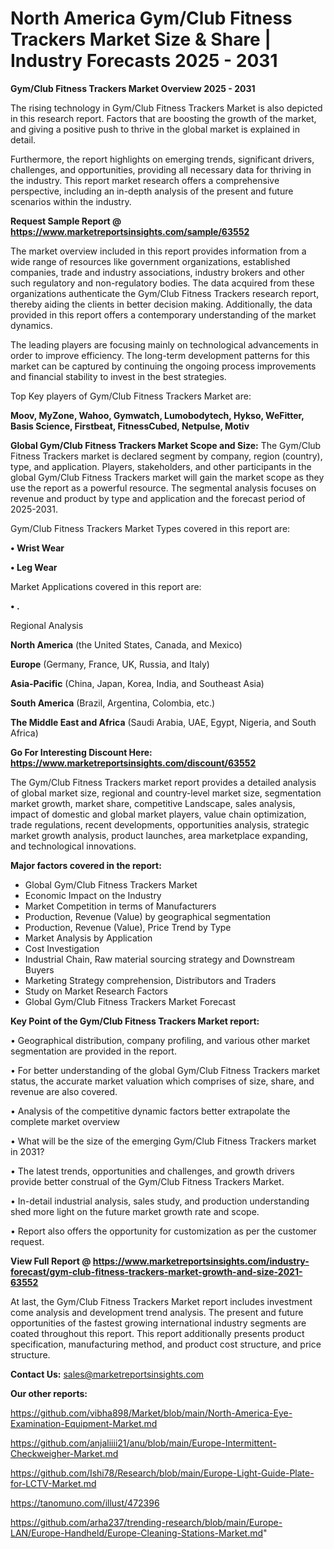 # North America Gym/Club Fitness Trackers Market Size & Share | Industry Forecasts 2025 - 2031

<Strong> Gym/Club Fitness Trackers Market Overview 2025 - 2031</strong>

The rising technology in Gym/Club Fitness Trackers Market is also depicted in this research report. Factors that are boosting the growth of the market, and giving a positive push to thrive in the global market is explained in detail.

Furthermore, the report highlights on emerging trends, significant drivers, challenges, and opportunities, providing all necessary data for thriving in the industry. This report market research offers a comprehensive perspective, including an in-depth analysis of the present and future scenarios within the industry.

<strong>Request Sample Report @ <a href=https://www.marketreportsinsights.com/sample/63552>https://www.marketreportsinsights.com/sample/63552</a></strong>

The market overview included in this report provides information from a wide range of resources like government organizations, established companies, trade and industry associations, industry brokers and other such regulatory and non-regulatory bodies. The data acquired from these organizations authenticate the Gym/Club Fitness Trackers research report, thereby aiding the clients in better decision making. Additionally, the data provided in this report offers a contemporary understanding of the market dynamics.

The leading players are focusing mainly on technological advancements in order to improve efficiency. The long-term development patterns for this market can be captured by continuing the ongoing process improvements and financial stability to invest in the best strategies.

Top Key players of Gym/Club Fitness Trackers Market are:

<strong>Moov, MyZone, Wahoo, Gymwatch, Lumobodytech, Hykso, WeFitter, Basis Science, Firstbeat, FitnessCubed, Netpulse, Motiv</strong>

<strong><b>Global Gym/Club Fitness Trackers Market Scope and Size:</b></strong>
The Gym/Club Fitness Trackers market is declared segment by company, region (country), type, and application. Players, stakeholders, and other participants in the global Gym/Club Fitness Trackers market will gain the market scope as they use the report as a powerful resource. The segmental analysis focuses on revenue and product by type and application and the forecast period of 2025-2031.

Gym/Club Fitness Trackers Market Types covered in this report are:

<strong>• Wrist Wear

• Leg Wear</strong>

Market Applications covered in this report are:

<strong>• .</strong> 

Regional Analysis

<strong>North America</strong> (the United States, Canada, and Mexico)

<strong>Europe</strong> (Germany, France, UK, Russia, and Italy)

<strong>Asia-Pacific</strong> (China, Japan, Korea, India, and Southeast Asia)

<strong>South America</strong> (Brazil, Argentina, Colombia, etc.)

<strong>The Middle East and Africa</strong> (Saudi Arabia, UAE, Egypt, Nigeria, and South Africa)

<strong>Go For Interesting Discount Here: <a href=https://www.marketreportsinsights.com/discount/63552>https://www.marketreportsinsights.com/discount/63552</a></strong>

The Gym/Club Fitness Trackers market report provides a detailed analysis of global market size, regional and country-level market size, segmentation market growth, market share, competitive Landscape, sales analysis, impact of domestic and global market players, value chain optimization, trade regulations, recent developments, opportunities analysis, strategic market growth analysis, product launches, area marketplace expanding, and technological innovations.

<strong><b>Major factors covered in the report:</b></strong>
<ul>
  <li>Global Gym/Club Fitness Trackers Market </li>
  <li>Economic Impact on the Industry</li>
  <li>Market Competition in terms of Manufacturers</li>
  <li>Production, Revenue (Value) by geographical segmentation</li>
  <li>Production, Revenue (Value), Price Trend by Type</li>
  <li>Market Analysis by Application</li>
  <li>Cost Investigation</li>
  <li>Industrial Chain, Raw material sourcing strategy and Downstream Buyers</li>
  <li>Marketing Strategy comprehension, Distributors and Traders</li>
  <li>Study on Market Research Factors</li>
  <li>Global Gym/Club Fitness Trackers Market Forecast</li>
</ul>

<strong><b>Key Point of the Gym/Club Fitness Trackers Market report:</b></strong>

• Geographical distribution, company profiling, and various other market segmentation are provided in the report.

• For better understanding of the global Gym/Club Fitness Trackers market status, the accurate market valuation which comprises of size, share, and revenue are also covered.

• Analysis of the competitive dynamic factors better extrapolate the complete market overview

• What will be the size of the emerging Gym/Club Fitness Trackers market in 2031?

• The latest trends, opportunities and challenges, and growth drivers provide better construal of the Gym/Club Fitness Trackers Market.

• In-detail industrial analysis, sales study, and production understanding shed more light on the future market growth rate and scope.

• Report also offers the opportunity for customization as per the customer request.

<strong><b>View Full Report @ <a href=https://www.marketreportsinsights.com/industry-forecast/gym-club-fitness-trackers-market-growth-and-size-2021-63552>https://www.marketreportsinsights.com/industry-forecast/gym-club-fitness-trackers-market-growth-and-size-2021-63552</a></b></strong>


At last, the Gym/Club Fitness Trackers Market report includes investment come analysis and development trend analysis. The present and future opportunities of the fastest growing international industry segments are coated throughout this report. This report additionally presents product specification, manufacturing method, and product cost structure, and price structure.

<strong>Contact Us:</strong>
sales@marketreportsinsights.com

<strong>Our other reports:</strong>

<a href=https://github.com/vibha898/Market/blob/main/North-America-Eye-Examination-Equipment-Market.md>https://github.com/vibha898/Market/blob/main/North-America-Eye-Examination-Equipment-Market.md</a>

<a href=https://github.com/anjaliiii21/anu/blob/main/Europe-Intermittent-Checkweigher-Market.md>https://github.com/anjaliiii21/anu/blob/main/Europe-Intermittent-Checkweigher-Market.md</a>

<a href=https://github.com/Ishi78/Research/blob/main/Europe-Light-Guide-Plate-for-LCTV-Market.md>https://github.com/Ishi78/Research/blob/main/Europe-Light-Guide-Plate-for-LCTV-Market.md</a>

<a href=https://tanomuno.com/illust/472396>https://tanomuno.com/illust/472396</a>

<a href=https://github.com/arha237/trending-research/blob/main/Europe-LAN/Europe-Handheld/Europe-Cleaning-Stations-Market.md>https://github.com/arha237/trending-research/blob/main/Europe-LAN/Europe-Handheld/Europe-Cleaning-Stations-Market.md</a>"
